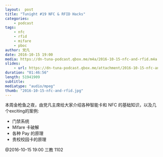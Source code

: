 ```yaml
---
layout:  post
title: "Tunight #19 NFC & RFID Hacks"
categories:
    - podcast
tags:
    - nfc
    - rfid
    - mifare
    - pboc
author: 党凡
date: 2016-10-15 19:00
media: https://dn-tuna-podcast.qbox.me/m4a/2016-10-15-nfc-and-rfid.m4a
slides: 
    - url: https://dn-tuna-podcast.qbox.me/attachment/2016-10-15-nfc-and-rfid.pdf
duration: "01:46:56"
length: 51941909
subtitle: 
mediatype: "audio/mpeg"
thumb: "2016-10-15-nfc-and-rfid.jpg"
---
```


本周金枪鱼之夜，由党凡主席给大家介绍各种智能卡和 NFC 的基础知识，以及几个exciting的案例:   

- 门禁系统  
- Mifare 卡破解  
- 各种 Pay 的原理  
- 贵校校园卡的原理  

@2016-10-15 19:00 三教 1102
